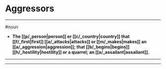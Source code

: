 # Aggressors
---
#noun
- **The [[p/_person|person]] or [[c/_country|country]] that [[f/_first|first]] [[a/_attacks|attacks]] or [[m/_makes|makes]] an [[a/_aggression|aggression]]; that [[b/_begins|begins]] [[h/_hostility|hostility]] or a quarrel; an [[a/_assailant|assailant]].**
---
---
